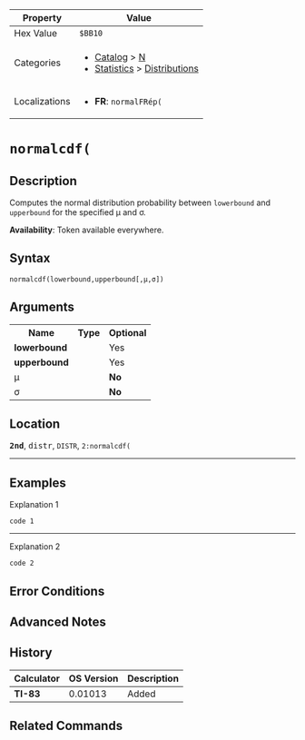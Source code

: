 | Property      | Value |
|---------------|-------|
| Hex Value     | `$BB10`|
| Categories    | <ul><li>[Catalog](<../categories/Catalog.md>) > [N](<../categories/Catalog.md#N>)</li><li>[Statistics](<../categories/Statistics.md>) > [Distributions](<../categories/Statistics.md#Distributions>)</li></ul> |
| Localizations | <ul><li><b>FR</b>: `normalFRép(`</li></ul> |

# `normalcdf(`

## Description
Computes the normal distribution probability between `lowerbound` and `upperbound` for the specified μ and σ.


<b>Availability</b>: Token available everywhere.

## Syntax
`normalcdf(lowerbound,upperbound[,μ,σ])`

## Arguments
<table>
<tr><th>Name</th><th>Type</th><th>Optional</th></tr>

<tr><td><b>lowerbound</b></td><td></td><td>Yes</td></tr>

<tr><td><b>upperbound</b></td><td></td><td>Yes</td></tr>

<tr><td>μ</td><td></td><td><b>No</b></td></tr>

<tr><td>σ</td><td></td><td><b>No</b></td></tr>

</table>

## Location
<tt><kbd><b>2nd</b></kbd></tt>, <kbd>distr</kbd>, `DISTR`, `2:normalcdf(`
<hr>

## Examples

Explanation 1
```ti-basic
code 1
```
---
Explanation 2
```ti-basic
code 2
```

## Error Conditions


## Advanced Notes


## History
| Calculator | OS Version | Description |
|------------|------------|-------------|
| <b>TI-83</b> | 0.01013 | Added |

## Related Commands

